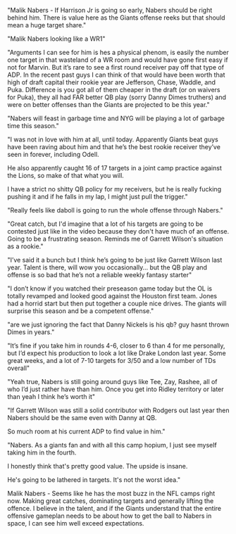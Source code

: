 "Malik Nabers - If Harrison Jr is going so early, Nabers should be right behind him. There is value here as the Giants offense reeks but that should mean a huge target share."

"Malik Nabers looking like a WR1"

"Arguments I can see for him is hes a physical phenom, is easily the number one target in that wasteland of a WR room and would have gone first easy if not for Marvin. But it’s rare to see a first round receiver pay off that type of ADP. In the recent past guys I can think of that would have been worth that high of draft capital their rookie year are Jefferson, Chase, Waddle, and Puka. Difference is you got all of them cheaper in the draft (or on waivers for Puka), they all had FAR better QB play (sorry Danny Dimes truthers) and were on better offenses than the Giants are projected to be this year."

"Nabers will feast in garbage time and NYG will be playing a lot of garbage time this season."

"I was not in love with him at all, until today. Apparently Giants beat guys have been raving about him and that he’s the best rookie receiver they’ve seen in forever, including Odell.

He also apparently caught 16 of 17 targets in a joint camp practice against the Lions, so make of that what you will.

I have a strict no shitty QB policy for my receivers, but he is really fucking pushing it and if he falls in my lap, I might just pull the trigger."

"Really feels like daboll is going to run the whole offense through Nabers."

"Great catch, but I'd imagine that a lot of his targets are going to be contested just like in the video because they don't have much of an offense. Going to be a frustrating season. Reminds me of Garrett Wilson's situation as a rookie."

"I’ve said it a bunch but I think he’s going to be just like Garrett Wilson last year. Talent is there, will wow you occasionally… but the QB play and offense is so bad that he’s not a reliable weekly fantasy starter"

"I don’t know if you watched their preseason game today but the OL is totally revamped and looked good against the Houston first team. Jones had a horrid start but then put together a couple nice drives. The giants will surprise this season and be a competent offense."

"are we just ignoring the fact that Danny Nickels is his qb? guy hasnt thrown Dimes in years."

"It’s fine if you take him in rounds 4-6, closer to 6 than 4 for me personally, but I’d expect his production to look a lot like Drake London last year. Some great weeks, and a lot of 7-10 targets for 3/50 and a low number of TDs overall"

"Yeah true, Nabers is still going around guys like Tee, Zay, Rashee, all of who I’d just rather have than him. Once you get into Ridley territory or later than yeah I think he’s worth it"

"If Garrett Wilson was still a solid contributor with Rodgers out last year then Nabers should be the same even with Danny at QB.

So much room at his current ADP to find value in him."

"Nabers. As a giants fan and with all this camp hopium, I just see myself taking him in the fourth. 

I honestly think that's pretty good value. The upside is insane. 

He's going to be lathered in targets. It's not the worst idea."

Malik Nabers - Seems like he has the most buzz in the NFL camps right now. Making great catches, dominating targets and generally lifting the offence. I believe in the talent, and if the Giants understand that the entire offensive gameplan needs to be about how to get the ball to Nabers in space, I can see him well exceed expectations. 